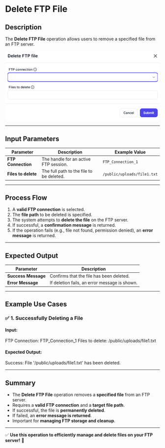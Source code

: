 # **Delete FTP File**

## Description

The **Delete FTP File** operation allows users to remove a specified file from an FTP server.

![alt text](delete-ftp-file-1.png)

---

## **Input Parameters**

| Parameter         | Description                                   | Example Value           |
|------------------|---------------------------------------------|-------------------------|
| **FTP Connection** | The handle for an active FTP session.     | `FTP_Connection_1`      |
| **Files to delete** | The full path to the file to be deleted. | `/public/uploads/file1.txt` |

---

## **Process Flow**

1. A **valid FTP connection** is selected.
2. The **file path** to be deleted is specified.
3. The system attempts to **delete the file** on the FTP server.
4. If successful, a **confirmation message** is returned.
5. If the operation fails (e.g., file not found, permission denied), an **error message** is returned.

---

## **Expected Output**

| Parameter      | Description                                       |
|---------------|---------------------------------------------------|
| **Success Message** | Confirms that the file has been deleted.     |
| **Error Message**   | If deletion fails, an error message is shown. |

---

## **Example Use Cases**

### ✅ **1. Successfully Deleting a File**

#### **Input:**

FTP Connection: FTP_Connection_1 Files to delete: /public/uploads/file1.txt

#### **Expected Output:**

Success: File '/public/uploads/file1.txt' has been deleted.

---

## **Summary**

- The **Delete FTP File** operation removes a **specified file** from an FTP server.
- Requires a **valid FTP connection** and a **target file path**.
- If successful, the file is **permanently deleted**.
- If failed, an **error message is returned**.
- Important for **managing FTP storage and cleanup**.

---

✅ **Use this operation to efficiently manage and delete files on your FTP server!** 🚀